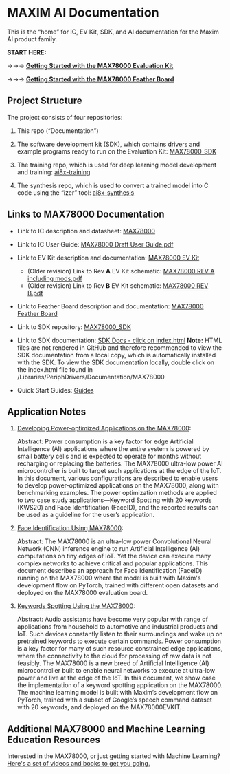 # MAXIM AI Documentation
This is the “home” for IC, EV Kit, SDK, and AI documentation for the Maxim AI product family.

**START HERE:**

->->-> **[Getting Started with the MAX78000 Evaluation Kit](./MAX78000_Evaluation_Kit/README.md)**

->->-> **[Getting Started with the MAX78000 Feather Board](./MAX78000_Feather/README.md)**




## Project Structure

The project consists of four repositories:

1. This repo (“Documentation”)

2. The software development kit (SDK), which contains drivers and example programs ready to run on the Evaluation Kit:
   [MAX78000_SDK](https://github.com/MaximIntegratedAI/MAX78000_SDK)
   
3. The training repo, which is used for deep learning model development and training:
   [ai8x-training](https://github.com/MaximIntegratedAI/ai8x-training)
   
4. The synthesis repo, which is used to convert a trained model into C code using the “izer” tool:
   [ai8x-synthesis](https://github.com/MaximIntegratedAI/ai8x-synthesis)
   
   

## Links to MAX78000 Documentation 

* Link to IC description and datasheet: [MAX78000](https://www.maximintegrated.com/en/products/microcontrollers/MAX78000.html)

* Link to IC User Guide: [MAX78000 Draft User Guide.pdf](./MAX78000/MAX78000%20User%20Guide.pdf)

* Link to EV Kit description and documentation: [MAX78000 EV Kit](https://www.maximintegrated.com/en/products/microcontrollers/MAX78000EVKIT.html)
  * (Older revision) Link to Rev **A** EV Kit schematic: [MAX78000 REV A including mods.pdf](./MAX78000_Evaluation_Kit/MAX78000%20REV%20A%20including%20mods.pdf)
  * (Older revision) Link to Rev **B** EV Kit schematic: [MAX78000 REV B.pdf](./MAX78000_Evaluation_Kit/MAX78000%20REV%20B.pdf)
  
* Link to Feather Board description and documentation: [MAX78000 Feather Board](https://www.maximintegrated.com/en/products/microcontrollers/MAX78000FTHR.html)

* Link to SDK repository: [MAX78000_SDK](https://github.com/MaximIntegratedAI/MAX78000_SDK)

* Link to SDK documentation: [SDK Docs - click on index.html](https://github.com/MaximIntegratedAI/MAX78000_SDK/blob/master/Libraries/PeriphDrivers/Documentation/MAX78000)  **Note:** HTML files are not rendered in GitHub and therefore recommended to view the SDK documentation from a local copy, which is automatically installed with the SDK.  To view the SDK documentation locally, double click on the index.html file found in /Libraries/PeriphDrivers/Documentation/MAX78000

* Quick Start Guides: [Guides](Guides)
  

## Application Notes

1. [Developing Power-optimized Applications on the MAX78000](https://www.maximintegrated.com/en/design/technical-documents/app-notes/7/7417.html): 

   Abstract: Power consumption is a key factor for edge Artificial Intelligence (AI) applications where the entire system is powered by small battery cells and is expected to operate for months without recharging or replacing the batteries. The MAX78000 ultra-low power AI microcontroller is built to target such applications at the edge of the IoT. In this document, various configurations are described to enable users to develop power-optimized applications on the MAX78000, along with benchmarking examples. The power optimization methods are applied to two case study applications—Keyword Spotting with 20 keywords (KWS20) and Face Identification (FaceID), and the reported results can be used as a guideline for the user’s application.

2. [Face Identification Using MAX78000](https://www.maximintegrated.com/en/design/technical-documents/app-notes/7/7364.html):

   Abstract: The MAX78000 is an ultra-low power Convolutional Neural Network (CNN) inference engine to run Artificial Intelligence (AI) computations on tiny edges of IoT. Yet the device can execute many complex networks to achieve critical and popular applications. This document describes an approach for Face Identification (FaceID) running on the MAX78000 where the model is built with Maxim's development flow on PyTorch, trained with different open datasets and deployed on the MAX78000 evaluation board.

3. [Keywords Spotting Using the MAX78000](https://www.maximintegrated.com/en/design/technical-documents/app-notes/7/7359.html):

   Abstract: Audio assistants have become very popular with range of applications from household to automotive and industrial products and IoT. Such devices constantly listen to their surroundings and wake up on pretrained keywords to execute certain commands. Power consumption is a key factor for many of such resource constrained edge applications, where the connectivity to the cloud for processing of raw data is not feasibly. The MAX78000 is a new breed of Artificial Intelligence (AI) microcontroller built to enable neural networks to execute at ultra-low power and live at the edge of the IoT. In this document, we show case the implementation of a keyword spotting application on the MAX78000. The machine learning model is built with Maxim’s development flow on PyTorch, trained with a subset of Google’s speech command dataset with 20 keywords, and deployed on the MAX78000EVKIT.

   

## Additional MAX78000 and Machine Learning Education Resources

Interested in the MAX78000, or just getting started with Machine Learning? [Here's a set of videos and books to get you going.](./learning/README.md)
